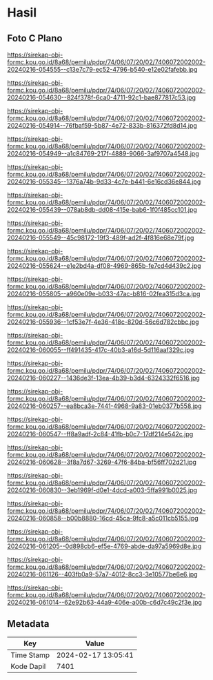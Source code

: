 # Hasil

## Foto C Plano

https://sirekap-obj-formc.kpu.go.id/8a68/pemilu/pdpr/74/06/07/20/02/7406072002002-20240216-054555--c13e7c79-ec52-4796-b540-e12e02fafebb.jpg

https://sirekap-obj-formc.kpu.go.id/8a68/pemilu/pdpr/74/06/07/20/02/7406072002002-20240216-054630--824f378f-6ca0-4711-92c1-bae877817c53.jpg

https://sirekap-obj-formc.kpu.go.id/8a68/pemilu/pdpr/74/06/07/20/02/7406072002002-20240216-054914--76fbaf59-5b87-4e72-833b-816372fd8d14.jpg

https://sirekap-obj-formc.kpu.go.id/8a68/pemilu/pdpr/74/06/07/20/02/7406072002002-20240216-054949--a1c84769-217f-4889-9066-3af9707a4548.jpg

https://sirekap-obj-formc.kpu.go.id/8a68/pemilu/pdpr/74/06/07/20/02/7406072002002-20240216-055345--1376a74b-9d33-4c7e-b441-6e16cd36e844.jpg

https://sirekap-obj-formc.kpu.go.id/8a68/pemilu/pdpr/74/06/07/20/02/7406072002002-20240216-055439--078ab8db-dd08-415e-bab6-1f0f485cc101.jpg

https://sirekap-obj-formc.kpu.go.id/8a68/pemilu/pdpr/74/06/07/20/02/7406072002002-20240216-055549--45c98172-19f3-489f-ad2f-4f816e68e79f.jpg

https://sirekap-obj-formc.kpu.go.id/8a68/pemilu/pdpr/74/06/07/20/02/7406072002002-20240216-055624--e1e2bd4a-df08-4969-865b-fe7cd4d439c2.jpg

https://sirekap-obj-formc.kpu.go.id/8a68/pemilu/pdpr/74/06/07/20/02/7406072002002-20240216-055805--a960e09e-b033-47ac-b816-02fea315d3ca.jpg

https://sirekap-obj-formc.kpu.go.id/8a68/pemilu/pdpr/74/06/07/20/02/7406072002002-20240216-055936--1cf53e7f-4e36-418c-820d-56c6d782cbbc.jpg

https://sirekap-obj-formc.kpu.go.id/8a68/pemilu/pdpr/74/06/07/20/02/7406072002002-20240216-060055--ff491435-417c-40b3-a16d-5d116aaf329c.jpg

https://sirekap-obj-formc.kpu.go.id/8a68/pemilu/pdpr/74/06/07/20/02/7406072002002-20240216-060227--1436de3f-13ea-4b39-b3d4-6324332f6516.jpg

https://sirekap-obj-formc.kpu.go.id/8a68/pemilu/pdpr/74/06/07/20/02/7406072002002-20240216-060257--ea8bca3e-7441-4968-9a83-01eb0377b558.jpg

https://sirekap-obj-formc.kpu.go.id/8a68/pemilu/pdpr/74/06/07/20/02/7406072002002-20240216-060547--ff8a9adf-2c84-41fb-b0c7-17df214e542c.jpg

https://sirekap-obj-formc.kpu.go.id/8a68/pemilu/pdpr/74/06/07/20/02/7406072002002-20240216-060628--3f8a7d67-3269-47f6-84ba-bf56ff702d21.jpg

https://sirekap-obj-formc.kpu.go.id/8a68/pemilu/pdpr/74/06/07/20/02/7406072002002-20240216-060830--3eb1969f-d0e1-4dcd-a003-5ffa991b0025.jpg

https://sirekap-obj-formc.kpu.go.id/8a68/pemilu/pdpr/74/06/07/20/02/7406072002002-20240216-060858--b00b8880-16cd-45ca-9fc8-a5c011cb5155.jpg

https://sirekap-obj-formc.kpu.go.id/8a68/pemilu/pdpr/74/06/07/20/02/7406072002002-20240216-061205--0d898cb6-ef5e-4769-abde-da97a5969d8e.jpg

https://sirekap-obj-formc.kpu.go.id/8a68/pemilu/pdpr/74/06/07/20/02/7406072002002-20240216-061126--403fb0a9-57a7-4012-8cc3-3e10577be6e6.jpg

https://sirekap-obj-formc.kpu.go.id/8a68/pemilu/pdpr/74/06/07/20/02/7406072002002-20240216-061014--62e92b63-44a9-406e-a00b-c6d7c49c2f3e.jpg


## Metadata

| Key        | Value               |
| ---------- | ------------------- |
| Time Stamp | 2024-02-17 13:05:41 |
| Kode Dapil | 7401                |



